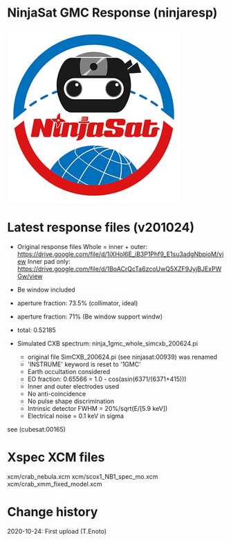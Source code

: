 # NinjaSat GMC Response (ninjaresp)

![NinjaSat Emblem](https://github.com/tenoto/repository/blob/master/ninjasat/emblem/png/ninjasat_emblem-400px.png)

# Latest response files (v201024)

- Original response files
Whole = inner + outer: https://drive.google.com/file/d/1iXHol6E_iB3P1Phf9_E1su3adgNbpioM/view
Inner pad only: https://drive.google.com/file/d/1BoACrQcTa6zcoUwQ5XZF9JyjBJExPWGw/view

- Be window included
- aperture fraction: 73.5% (collimator, ideal) 
- aperture fraction: 71% (Be window support windw)
- total: 0.52185

- Simulated CXB spectrum: ninja_1gmc_whole_simcxb_200624.pi
	- original file SimCXB_200624.pi (see ninjasat:00939) was renamed 
	- 'INSTRUME' keyword is reset to '1GMC'
	- Earth occultation considered
	- EO fraction: 0.65566 = 1.0 - cos(asin(6371/(6371+415)))
	- Inner and outer electrodes used
	- No anti-coincidence
	- No pulse shape discrimination
	- Intrinsic detector FWHM = 20%/sqrt(E/[5.9 keV])
	- Electrical noise = 0.1 keV in sigma

see (cubesat:00165) 


# Xspec XCM files 

xcm/crab_nebula.xcm           xcm/scox1_NB1_spec_mo.xcm
xcm/crab_xmm_fixed_model.xcm

# Change history

2020-10-24: First upload (T.Enoto)